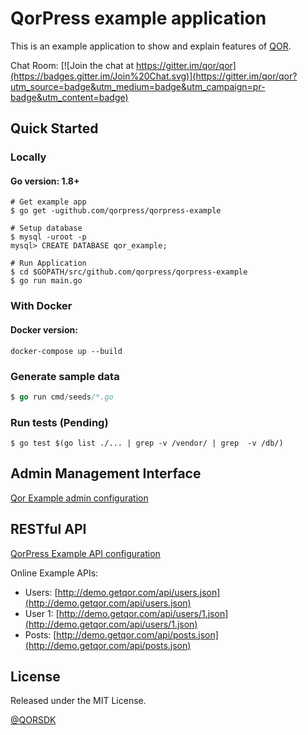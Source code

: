 # QorPress example application

This is an example application to show and explain features of [QOR](http://getqor.com).

Chat Room: [![Join the chat at https://gitter.im/qor/qor](https://badges.gitter.im/Join%20Chat.svg)](https://gitter.im/qor/qor?utm_source=badge&utm_medium=badge&utm_campaign=pr-badge&utm_content=badge)

## Quick Started

### Locally

#### Go version: 1.8+

```shell
# Get example app
$ go get -ugithub.com/qorpress/qorpress-example

# Setup database
$ mysql -uroot -p
mysql> CREATE DATABASE qor_example;

# Run Application
$ cd $GOPATH/src/github.com/qorpress/qorpress-example
$ go run main.go
```

### With Docker

#### Docker version: 

```shell
docker-compose up --build
```

### Generate sample data

```go
$ go run cmd/seeds/*.go
```

### Run tests (Pending)

```
$ go test $(go list ./... | grep -v /vendor/ | grep  -v /db/)
```

## Admin Management Interface

[Qor Example admin configuration](https://github.com/qorpress/qorpress-example/blob/master/config/admin/admin.go)

## RESTful API

[QorPress Example API configuration](https://github.com/qorpress/qorpress-example/blob/master/config/api/api.go)

Online Example APIs:

* Users: [http://demo.getqor.com/api/users.json](http://demo.getqor.com/api/users.json)
* User 1: [http://demo.getqor.com/api/users/1.json](http://demo.getqor.com/api/users/1.json)
* Posts: [http://demo.getqor.com/api/posts.json](http://demo.getqor.com/api/posts.json)

## License

Released under the MIT License.

[@QORSDK](https://twitter.com/qorsdk)
